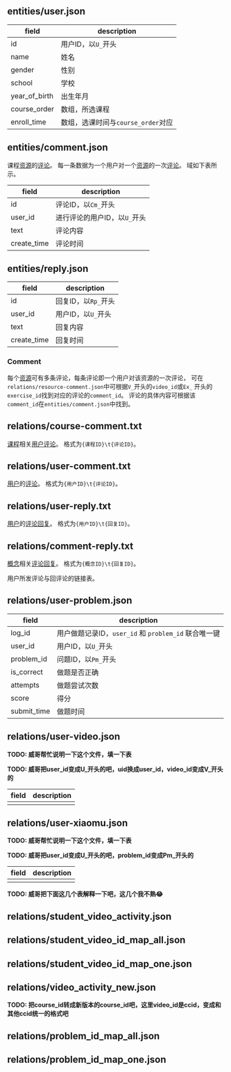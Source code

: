 ## entities/user.json

| field | description |
| ----- | ----------- |
| id | 用户ID，以`U_`开头 |
| name | 姓名 |
| gender | 性别 |
| school | 学校 |
| year_of_birth | 出生年月 |
| course_order | 数组，所选课程 |
| enroll_time | 数组，选课时间与`course_order`对应 |

## entities/comment.json

课程[资源](./course.md#resource)的[评论](#comment)。 每一条数据为一个用户对一个[资源](./course.md#resource)的一次[评论](#comment)。 域如下表所示。

| field | description |
| ----- | ----------- |
| id | 评论ID，以`Cm_`开头 |
| user_id | 进行评论的用户ID，以`U_`开头 |
| text | 评论内容 |
| create_time | 评论时间 |

## entities/reply.json

| field | description |
| ----- | ----------- |
| id | 回复ID，以`Rp_`开头 |
| user_id | 用户ID，以`U_`开头 |
| text | 回复内容 |
| create_time | 回复时间 |

### Comment

每个[资源](./course.md#resource)可有多条评论，每条评论即一个用户对该资源的一次评论， 可在`relations/resource-comment.json`中可根据`V_`开头的`video_id`或`Ex_`
开头的`exercise_id`找到对应的评论的`comment_id`。 评论的具体内容可根据该`comment_id`在`entities/comment.json`中找到。

## relations/course-comment.txt

[课程](./course.md#entities/course.json)相关[用户评论](#comment)。 格式为`{课程ID}\t{评论ID}`。

## relations/user-comment.txt

[用户](#entities/user.json)的[评论](#entities/comment.json)。 格式为`{用户ID}\t{评论ID}`。

## relations/user-reply.txt

[用户](#entities/user.json)的[评论回复](#entities/reply.json)。 格式为`{用户ID}\t{回复ID}`。

## relations/comment-reply.txt

[概念](./concept.md#entities/concept.json)相关[评论回复](#entities/reply.json)。 格式为`{概念ID}\t{回复ID}`。

用户所发评论与回评论的链接表。

## relations/user-problem.json

| field | description |
| ----- | ----------- |
| log_id | 用户做题记录ID，`user_id` 和 `problem_id` 联合唯一键 |
| user_id | 用户ID，以`U_`开头 |
| problem_id | 问题ID，以`Pm_`开头 |
| is_correct | 做题是否正确 |
| attempts | 做题尝试次数 |
| score | 得分 |
| submit_time | 做题时间 |

## relations/user-video.json

**TODO: 威哥帮忙说明一下这个文件，填一下表**

**TODO: 威哥把user_id变成U_开头的吧，uid换成user_id，video_id变成V_开头的**

| field | description |
| ----- | ----------- |
| | |

## relations/user-xiaomu.json

**TODO: 威哥帮忙说明一下这个文件，填一下表**

**TODO: 威哥把user_id变成U_开头的吧，problem_id变成Pm_开头的**

| field | description |
| ----- | ----------- |
| | |

**TODO: 威哥把下面这几个表解释一下吧，这几个我不熟😂**

## relations/student_video_activity.json

## relations/student_video_id_map_all.json

## relations/student_video_id_map_one.json

## relations/video_activity_new.json

**TODO: 把course_id转成新版本的course_id吧，这里video_id是ccid，变成和其他ccid统一的格式吧**

## relations/problem_id_map_all.json

## relations/problem_id_map_one.json